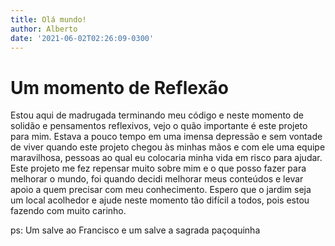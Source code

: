 ```yaml
---
title: Olá mundo!
author: Alberto
date: '2021-06-02T02:26:09-0300'
---
```


# Um momento de Reflexão

Estou aqui de madrugada terminando meu código e neste momento de solidão e pensamentos reflexivos, vejo o quão importante é este projeto para mim.
Estava a pouco tempo em uma imensa depressão e sem vontade de viver quando este projeto chegou às minhas mãos e com ele uma equipe maravilhosa, pessoas ao qual eu colocaria minha vida em risco para ajudar.
Este projeto me fez repensar muito sobre mim e o que posso fazer para melhorar o mundo, foi quando decidi melhorar meus conteúdos e levar apoio a quem precisar com meu conhecimento.
Espero que o jardim seja um local acolhedor e ajude neste momento tão difícil a todos, pois estou fazendo com muito carinho.

ps: Um salve ao Francisco e um salve a sagrada paçoquinha